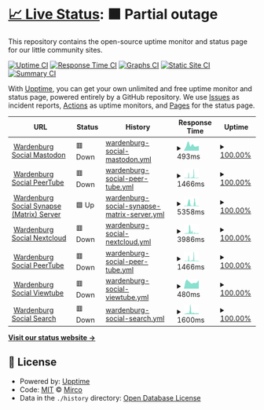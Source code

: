 # [📈 Live Status](https://demo.upptime.js.org): <!--live status--> **🟧 Partial outage**

This repository contains the open-source uptime monitor and status page for our little community sites.

[![Uptime CI](https://github.com/m1rc0/starfleetuptime/workflows/Uptime%20CI/badge.svg)](https://github.com/m1rc0/starfleetuptime/actions?query=workflow%3A%22Uptime+CI%22)
[![Response Time CI](https://github.com/m1rc0/starfleetuptime/workflows/Response%20Time%20CI/badge.svg)](https://github.com/m1rc0/starfleetuptime/actions?query=workflow%3A%22Response+Time+CI%22)
[![Graphs CI](https://github.com/m1rc0/starfleetuptime/workflows/Graphs%20CI/badge.svg)](https://github.com/m1rc0/starfleetuptime/actions?query=workflow%3A%22Graphs+CI%22)
[![Static Site CI](https://github.com/m1rc0/starfleetuptime/workflows/Static%20Site%20CI/badge.svg)](https://github.com/m1rc0/starfleetuptime/actions?query=workflow%3A%22Static+Site+CI%22)
[![Summary CI](https://github.com/m1rc0/starfleetuptime/workflows/Summary%20CI/badge.svg)](https://github.com/m1rc0/starfleetuptime/actions?query=workflow%3A%22Summary+CI%22)

With [Upptime](https://upptime.js.org), you can get your own unlimited and free uptime monitor and status page, powered entirely by a GitHub repository. We use [Issues](https://github.com/m1rc0/starfleetuptime/issues) as incident reports, [Actions](https://github.com/m1rc0/starfleetuptime/actions) as uptime monitors, and [Pages](https://demo.upptime.js.org) for the status page.

<!--start: status pages-->
<!-- This summary is generated by Upptime (https://github.com/upptime/upptime) -->
<!-- Do not edit this manually, your changes will be overwritten -->
<!-- prettier-ignore -->
| URL | Status | History | Response Time | Uptime |
| --- | ------ | ------- | ------------- | ------ |
| <img alt="" src="https://icons.duckduckgo.com/ip3/masto.wardenburg.social.ico" height="13"> [Wardenburg Social Mastodon](https://masto.wardenburg.social) | 🟥 Down | [wardenburg-social-mastodon.yml](https://github.com/m1rc0/starfleetuptime/commits/HEAD/history/wardenburg-social-mastodon.yml) | <details><summary><img alt="Response time graph" src="./graphs/wardenburg-social-mastodon/response-time-week.png" height="20"> 493ms</summary><br><a href="https://uptime.wardenburg.social/history/wardenburg-social-mastodon"><img alt="Response time 857" src="https://img.shields.io/endpoint?url=https%3A%2F%2Fraw.githubusercontent.com%2Fm1rc0%2Fstarfleetuptime%2FHEAD%2Fapi%2Fwardenburg-social-mastodon%2Fresponse-time.json"></a><br><a href="https://uptime.wardenburg.social/history/wardenburg-social-mastodon"><img alt="24-hour response time 429" src="https://img.shields.io/endpoint?url=https%3A%2F%2Fraw.githubusercontent.com%2Fm1rc0%2Fstarfleetuptime%2FHEAD%2Fapi%2Fwardenburg-social-mastodon%2Fresponse-time-day.json"></a><br><a href="https://uptime.wardenburg.social/history/wardenburg-social-mastodon"><img alt="7-day response time 493" src="https://img.shields.io/endpoint?url=https%3A%2F%2Fraw.githubusercontent.com%2Fm1rc0%2Fstarfleetuptime%2FHEAD%2Fapi%2Fwardenburg-social-mastodon%2Fresponse-time-week.json"></a><br><a href="https://uptime.wardenburg.social/history/wardenburg-social-mastodon"><img alt="30-day response time 818" src="https://img.shields.io/endpoint?url=https%3A%2F%2Fraw.githubusercontent.com%2Fm1rc0%2Fstarfleetuptime%2FHEAD%2Fapi%2Fwardenburg-social-mastodon%2Fresponse-time-month.json"></a><br><a href="https://uptime.wardenburg.social/history/wardenburg-social-mastodon"><img alt="1-year response time 824" src="https://img.shields.io/endpoint?url=https%3A%2F%2Fraw.githubusercontent.com%2Fm1rc0%2Fstarfleetuptime%2FHEAD%2Fapi%2Fwardenburg-social-mastodon%2Fresponse-time-year.json"></a></details> | <details><summary><a href="https://uptime.wardenburg.social/history/wardenburg-social-mastodon">100.00%</a></summary><a href="https://uptime.wardenburg.social/history/wardenburg-social-mastodon"><img alt="All-time uptime 100.00%" src="https://img.shields.io/endpoint?url=https%3A%2F%2Fraw.githubusercontent.com%2Fm1rc0%2Fstarfleetuptime%2FHEAD%2Fapi%2Fwardenburg-social-mastodon%2Fuptime.json"></a><br><a href="https://uptime.wardenburg.social/history/wardenburg-social-mastodon"><img alt="24-hour uptime 100.00%" src="https://img.shields.io/endpoint?url=https%3A%2F%2Fraw.githubusercontent.com%2Fm1rc0%2Fstarfleetuptime%2FHEAD%2Fapi%2Fwardenburg-social-mastodon%2Fuptime-day.json"></a><br><a href="https://uptime.wardenburg.social/history/wardenburg-social-mastodon"><img alt="7-day uptime 100.00%" src="https://img.shields.io/endpoint?url=https%3A%2F%2Fraw.githubusercontent.com%2Fm1rc0%2Fstarfleetuptime%2FHEAD%2Fapi%2Fwardenburg-social-mastodon%2Fuptime-week.json"></a><br><a href="https://uptime.wardenburg.social/history/wardenburg-social-mastodon"><img alt="30-day uptime 100.00%" src="https://img.shields.io/endpoint?url=https%3A%2F%2Fraw.githubusercontent.com%2Fm1rc0%2Fstarfleetuptime%2FHEAD%2Fapi%2Fwardenburg-social-mastodon%2Fuptime-month.json"></a><br><a href="https://uptime.wardenburg.social/history/wardenburg-social-mastodon"><img alt="1-year uptime 100.00%" src="https://img.shields.io/endpoint?url=https%3A%2F%2Fraw.githubusercontent.com%2Fm1rc0%2Fstarfleetuptime%2FHEAD%2Fapi%2Fwardenburg-social-mastodon%2Fuptime-year.json"></a></details>
| <img alt="" src="https://icons.duckduckgo.com/ip3/tube.wardenburg.social.ico" height="13"> [Wardenburg Social PeerTube](https://tube.wardenburg.social) | 🟥 Down | [wardenburg-social-peer-tube.yml](https://github.com/m1rc0/starfleetuptime/commits/HEAD/history/wardenburg-social-peer-tube.yml) | <details><summary><img alt="Response time graph" src="./graphs/wardenburg-social-peer-tube/response-time-week.png" height="20"> 1466ms</summary><br><a href="https://uptime.wardenburg.social/history/wardenburg-social-peer-tube"><img alt="Response time 987" src="https://img.shields.io/endpoint?url=https%3A%2F%2Fraw.githubusercontent.com%2Fm1rc0%2Fstarfleetuptime%2FHEAD%2Fapi%2Fwardenburg-social-peer-tube%2Fresponse-time.json"></a><br><a href="https://uptime.wardenburg.social/history/wardenburg-social-peer-tube"><img alt="24-hour response time 339" src="https://img.shields.io/endpoint?url=https%3A%2F%2Fraw.githubusercontent.com%2Fm1rc0%2Fstarfleetuptime%2FHEAD%2Fapi%2Fwardenburg-social-peer-tube%2Fresponse-time-day.json"></a><br><a href="https://uptime.wardenburg.social/history/wardenburg-social-peer-tube"><img alt="7-day response time 1466" src="https://img.shields.io/endpoint?url=https%3A%2F%2Fraw.githubusercontent.com%2Fm1rc0%2Fstarfleetuptime%2FHEAD%2Fapi%2Fwardenburg-social-peer-tube%2Fresponse-time-week.json"></a><br><a href="https://uptime.wardenburg.social/history/wardenburg-social-peer-tube"><img alt="30-day response time 751" src="https://img.shields.io/endpoint?url=https%3A%2F%2Fraw.githubusercontent.com%2Fm1rc0%2Fstarfleetuptime%2FHEAD%2Fapi%2Fwardenburg-social-peer-tube%2Fresponse-time-month.json"></a><br><a href="https://uptime.wardenburg.social/history/wardenburg-social-peer-tube"><img alt="1-year response time 979" src="https://img.shields.io/endpoint?url=https%3A%2F%2Fraw.githubusercontent.com%2Fm1rc0%2Fstarfleetuptime%2FHEAD%2Fapi%2Fwardenburg-social-peer-tube%2Fresponse-time-year.json"></a></details> | <details><summary><a href="https://uptime.wardenburg.social/history/wardenburg-social-peer-tube">100.00%</a></summary><a href="https://uptime.wardenburg.social/history/wardenburg-social-peer-tube"><img alt="All-time uptime 100.00%" src="https://img.shields.io/endpoint?url=https%3A%2F%2Fraw.githubusercontent.com%2Fm1rc0%2Fstarfleetuptime%2FHEAD%2Fapi%2Fwardenburg-social-peer-tube%2Fuptime.json"></a><br><a href="https://uptime.wardenburg.social/history/wardenburg-social-peer-tube"><img alt="24-hour uptime 100.00%" src="https://img.shields.io/endpoint?url=https%3A%2F%2Fraw.githubusercontent.com%2Fm1rc0%2Fstarfleetuptime%2FHEAD%2Fapi%2Fwardenburg-social-peer-tube%2Fuptime-day.json"></a><br><a href="https://uptime.wardenburg.social/history/wardenburg-social-peer-tube"><img alt="7-day uptime 100.00%" src="https://img.shields.io/endpoint?url=https%3A%2F%2Fraw.githubusercontent.com%2Fm1rc0%2Fstarfleetuptime%2FHEAD%2Fapi%2Fwardenburg-social-peer-tube%2Fuptime-week.json"></a><br><a href="https://uptime.wardenburg.social/history/wardenburg-social-peer-tube"><img alt="30-day uptime 100.00%" src="https://img.shields.io/endpoint?url=https%3A%2F%2Fraw.githubusercontent.com%2Fm1rc0%2Fstarfleetuptime%2FHEAD%2Fapi%2Fwardenburg-social-peer-tube%2Fuptime-month.json"></a><br><a href="https://uptime.wardenburg.social/history/wardenburg-social-peer-tube"><img alt="1-year uptime 100.00%" src="https://img.shields.io/endpoint?url=https%3A%2F%2Fraw.githubusercontent.com%2Fm1rc0%2Fstarfleetuptime%2FHEAD%2Fapi%2Fwardenburg-social-peer-tube%2Fuptime-year.json"></a></details>
| <img alt="" src="https://matrix.org/assets/favicon.ico" height="13"> [Wardenburg Social Synapse (Matrix) Server](https://matrix.ocrim.de) | 🟩 Up | [wardenburg-social-synapse-matrix-server.yml](https://github.com/m1rc0/starfleetuptime/commits/HEAD/history/wardenburg-social-synapse-matrix-server.yml) | <details><summary><img alt="Response time graph" src="./graphs/wardenburg-social-synapse-matrix-server/response-time-week.png" height="20"> 5358ms</summary><br><a href="https://uptime.wardenburg.social/history/wardenburg-social-synapse-matrix-server"><img alt="Response time 2136" src="https://img.shields.io/endpoint?url=https%3A%2F%2Fraw.githubusercontent.com%2Fm1rc0%2Fstarfleetuptime%2FHEAD%2Fapi%2Fwardenburg-social-synapse-matrix-server%2Fresponse-time.json"></a><br><a href="https://uptime.wardenburg.social/history/wardenburg-social-synapse-matrix-server"><img alt="24-hour response time 10724" src="https://img.shields.io/endpoint?url=https%3A%2F%2Fraw.githubusercontent.com%2Fm1rc0%2Fstarfleetuptime%2FHEAD%2Fapi%2Fwardenburg-social-synapse-matrix-server%2Fresponse-time-day.json"></a><br><a href="https://uptime.wardenburg.social/history/wardenburg-social-synapse-matrix-server"><img alt="7-day response time 5358" src="https://img.shields.io/endpoint?url=https%3A%2F%2Fraw.githubusercontent.com%2Fm1rc0%2Fstarfleetuptime%2FHEAD%2Fapi%2Fwardenburg-social-synapse-matrix-server%2Fresponse-time-week.json"></a><br><a href="https://uptime.wardenburg.social/history/wardenburg-social-synapse-matrix-server"><img alt="30-day response time 2322" src="https://img.shields.io/endpoint?url=https%3A%2F%2Fraw.githubusercontent.com%2Fm1rc0%2Fstarfleetuptime%2FHEAD%2Fapi%2Fwardenburg-social-synapse-matrix-server%2Fresponse-time-month.json"></a><br><a href="https://uptime.wardenburg.social/history/wardenburg-social-synapse-matrix-server"><img alt="1-year response time 2159" src="https://img.shields.io/endpoint?url=https%3A%2F%2Fraw.githubusercontent.com%2Fm1rc0%2Fstarfleetuptime%2FHEAD%2Fapi%2Fwardenburg-social-synapse-matrix-server%2Fresponse-time-year.json"></a></details> | <details><summary><a href="https://uptime.wardenburg.social/history/wardenburg-social-synapse-matrix-server">100.00%</a></summary><a href="https://uptime.wardenburg.social/history/wardenburg-social-synapse-matrix-server"><img alt="All-time uptime 100.00%" src="https://img.shields.io/endpoint?url=https%3A%2F%2Fraw.githubusercontent.com%2Fm1rc0%2Fstarfleetuptime%2FHEAD%2Fapi%2Fwardenburg-social-synapse-matrix-server%2Fuptime.json"></a><br><a href="https://uptime.wardenburg.social/history/wardenburg-social-synapse-matrix-server"><img alt="24-hour uptime 100.00%" src="https://img.shields.io/endpoint?url=https%3A%2F%2Fraw.githubusercontent.com%2Fm1rc0%2Fstarfleetuptime%2FHEAD%2Fapi%2Fwardenburg-social-synapse-matrix-server%2Fuptime-day.json"></a><br><a href="https://uptime.wardenburg.social/history/wardenburg-social-synapse-matrix-server"><img alt="7-day uptime 100.00%" src="https://img.shields.io/endpoint?url=https%3A%2F%2Fraw.githubusercontent.com%2Fm1rc0%2Fstarfleetuptime%2FHEAD%2Fapi%2Fwardenburg-social-synapse-matrix-server%2Fuptime-week.json"></a><br><a href="https://uptime.wardenburg.social/history/wardenburg-social-synapse-matrix-server"><img alt="30-day uptime 100.00%" src="https://img.shields.io/endpoint?url=https%3A%2F%2Fraw.githubusercontent.com%2Fm1rc0%2Fstarfleetuptime%2FHEAD%2Fapi%2Fwardenburg-social-synapse-matrix-server%2Fuptime-month.json"></a><br><a href="https://uptime.wardenburg.social/history/wardenburg-social-synapse-matrix-server"><img alt="1-year uptime 100.00%" src="https://img.shields.io/endpoint?url=https%3A%2F%2Fraw.githubusercontent.com%2Fm1rc0%2Fstarfleetuptime%2FHEAD%2Fapi%2Fwardenburg-social-synapse-matrix-server%2Fuptime-year.json"></a></details>
| <img alt="" src="https://icons.duckduckgo.com/ip3/cloud.wardenburg.social.ico" height="13"> [Wardenburg Social Nextcloud](https://cloud.wardenburg.social) | 🟥 Down | [wardenburg-social-nextcloud.yml](https://github.com/m1rc0/starfleetuptime/commits/HEAD/history/wardenburg-social-nextcloud.yml) | <details><summary><img alt="Response time graph" src="./graphs/wardenburg-social-nextcloud/response-time-week.png" height="20"> 3986ms</summary><br><a href="https://uptime.wardenburg.social/history/wardenburg-social-nextcloud"><img alt="Response time 2360" src="https://img.shields.io/endpoint?url=https%3A%2F%2Fraw.githubusercontent.com%2Fm1rc0%2Fstarfleetuptime%2FHEAD%2Fapi%2Fwardenburg-social-nextcloud%2Fresponse-time.json"></a><br><a href="https://uptime.wardenburg.social/history/wardenburg-social-nextcloud"><img alt="24-hour response time 1195" src="https://img.shields.io/endpoint?url=https%3A%2F%2Fraw.githubusercontent.com%2Fm1rc0%2Fstarfleetuptime%2FHEAD%2Fapi%2Fwardenburg-social-nextcloud%2Fresponse-time-day.json"></a><br><a href="https://uptime.wardenburg.social/history/wardenburg-social-nextcloud"><img alt="7-day response time 3986" src="https://img.shields.io/endpoint?url=https%3A%2F%2Fraw.githubusercontent.com%2Fm1rc0%2Fstarfleetuptime%2FHEAD%2Fapi%2Fwardenburg-social-nextcloud%2Fresponse-time-week.json"></a><br><a href="https://uptime.wardenburg.social/history/wardenburg-social-nextcloud"><img alt="30-day response time 2602" src="https://img.shields.io/endpoint?url=https%3A%2F%2Fraw.githubusercontent.com%2Fm1rc0%2Fstarfleetuptime%2FHEAD%2Fapi%2Fwardenburg-social-nextcloud%2Fresponse-time-month.json"></a><br><a href="https://uptime.wardenburg.social/history/wardenburg-social-nextcloud"><img alt="1-year response time 2339" src="https://img.shields.io/endpoint?url=https%3A%2F%2Fraw.githubusercontent.com%2Fm1rc0%2Fstarfleetuptime%2FHEAD%2Fapi%2Fwardenburg-social-nextcloud%2Fresponse-time-year.json"></a></details> | <details><summary><a href="https://uptime.wardenburg.social/history/wardenburg-social-nextcloud">100.00%</a></summary><a href="https://uptime.wardenburg.social/history/wardenburg-social-nextcloud"><img alt="All-time uptime 100.00%" src="https://img.shields.io/endpoint?url=https%3A%2F%2Fraw.githubusercontent.com%2Fm1rc0%2Fstarfleetuptime%2FHEAD%2Fapi%2Fwardenburg-social-nextcloud%2Fuptime.json"></a><br><a href="https://uptime.wardenburg.social/history/wardenburg-social-nextcloud"><img alt="24-hour uptime 100.00%" src="https://img.shields.io/endpoint?url=https%3A%2F%2Fraw.githubusercontent.com%2Fm1rc0%2Fstarfleetuptime%2FHEAD%2Fapi%2Fwardenburg-social-nextcloud%2Fuptime-day.json"></a><br><a href="https://uptime.wardenburg.social/history/wardenburg-social-nextcloud"><img alt="7-day uptime 100.00%" src="https://img.shields.io/endpoint?url=https%3A%2F%2Fraw.githubusercontent.com%2Fm1rc0%2Fstarfleetuptime%2FHEAD%2Fapi%2Fwardenburg-social-nextcloud%2Fuptime-week.json"></a><br><a href="https://uptime.wardenburg.social/history/wardenburg-social-nextcloud"><img alt="30-day uptime 100.00%" src="https://img.shields.io/endpoint?url=https%3A%2F%2Fraw.githubusercontent.com%2Fm1rc0%2Fstarfleetuptime%2FHEAD%2Fapi%2Fwardenburg-social-nextcloud%2Fuptime-month.json"></a><br><a href="https://uptime.wardenburg.social/history/wardenburg-social-nextcloud"><img alt="1-year uptime 100.00%" src="https://img.shields.io/endpoint?url=https%3A%2F%2Fraw.githubusercontent.com%2Fm1rc0%2Fstarfleetuptime%2FHEAD%2Fapi%2Fwardenburg-social-nextcloud%2Fuptime-year.json"></a></details>
| <img alt="" src="https://joinpeertube.org/img/icons/favicon.png" height="13"> [Wardenburg Social PeerTube](https://tube.wardenburg.social) | 🟥 Down | [wardenburg-social-peer-tube.yml](https://github.com/m1rc0/starfleetuptime/commits/HEAD/history/wardenburg-social-peer-tube.yml) | <details><summary><img alt="Response time graph" src="./graphs/wardenburg-social-peer-tube/response-time-week.png" height="20"> 1466ms</summary><br><a href="https://uptime.wardenburg.social/history/wardenburg-social-peer-tube"><img alt="Response time 987" src="https://img.shields.io/endpoint?url=https%3A%2F%2Fraw.githubusercontent.com%2Fm1rc0%2Fstarfleetuptime%2FHEAD%2Fapi%2Fwardenburg-social-peer-tube%2Fresponse-time.json"></a><br><a href="https://uptime.wardenburg.social/history/wardenburg-social-peer-tube"><img alt="24-hour response time 339" src="https://img.shields.io/endpoint?url=https%3A%2F%2Fraw.githubusercontent.com%2Fm1rc0%2Fstarfleetuptime%2FHEAD%2Fapi%2Fwardenburg-social-peer-tube%2Fresponse-time-day.json"></a><br><a href="https://uptime.wardenburg.social/history/wardenburg-social-peer-tube"><img alt="7-day response time 1466" src="https://img.shields.io/endpoint?url=https%3A%2F%2Fraw.githubusercontent.com%2Fm1rc0%2Fstarfleetuptime%2FHEAD%2Fapi%2Fwardenburg-social-peer-tube%2Fresponse-time-week.json"></a><br><a href="https://uptime.wardenburg.social/history/wardenburg-social-peer-tube"><img alt="30-day response time 751" src="https://img.shields.io/endpoint?url=https%3A%2F%2Fraw.githubusercontent.com%2Fm1rc0%2Fstarfleetuptime%2FHEAD%2Fapi%2Fwardenburg-social-peer-tube%2Fresponse-time-month.json"></a><br><a href="https://uptime.wardenburg.social/history/wardenburg-social-peer-tube"><img alt="1-year response time 979" src="https://img.shields.io/endpoint?url=https%3A%2F%2Fraw.githubusercontent.com%2Fm1rc0%2Fstarfleetuptime%2FHEAD%2Fapi%2Fwardenburg-social-peer-tube%2Fresponse-time-year.json"></a></details> | <details><summary><a href="https://uptime.wardenburg.social/history/wardenburg-social-peer-tube">100.00%</a></summary><a href="https://uptime.wardenburg.social/history/wardenburg-social-peer-tube"><img alt="All-time uptime 100.00%" src="https://img.shields.io/endpoint?url=https%3A%2F%2Fraw.githubusercontent.com%2Fm1rc0%2Fstarfleetuptime%2FHEAD%2Fapi%2Fwardenburg-social-peer-tube%2Fuptime.json"></a><br><a href="https://uptime.wardenburg.social/history/wardenburg-social-peer-tube"><img alt="24-hour uptime 100.00%" src="https://img.shields.io/endpoint?url=https%3A%2F%2Fraw.githubusercontent.com%2Fm1rc0%2Fstarfleetuptime%2FHEAD%2Fapi%2Fwardenburg-social-peer-tube%2Fuptime-day.json"></a><br><a href="https://uptime.wardenburg.social/history/wardenburg-social-peer-tube"><img alt="7-day uptime 100.00%" src="https://img.shields.io/endpoint?url=https%3A%2F%2Fraw.githubusercontent.com%2Fm1rc0%2Fstarfleetuptime%2FHEAD%2Fapi%2Fwardenburg-social-peer-tube%2Fuptime-week.json"></a><br><a href="https://uptime.wardenburg.social/history/wardenburg-social-peer-tube"><img alt="30-day uptime 100.00%" src="https://img.shields.io/endpoint?url=https%3A%2F%2Fraw.githubusercontent.com%2Fm1rc0%2Fstarfleetuptime%2FHEAD%2Fapi%2Fwardenburg-social-peer-tube%2Fuptime-month.json"></a><br><a href="https://uptime.wardenburg.social/history/wardenburg-social-peer-tube"><img alt="1-year uptime 100.00%" src="https://img.shields.io/endpoint?url=https%3A%2F%2Fraw.githubusercontent.com%2Fm1rc0%2Fstarfleetuptime%2FHEAD%2Fapi%2Fwardenburg-social-peer-tube%2Fuptime-year.json"></a></details>
| <img alt="" src="https://icons.duckduckgo.com/ip3/watch.wardenburg.social.ico" height="13"> [Wardenburg Social Viewtube](https://watch.wardenburg.social/) | 🟥 Down | [wardenburg-social-viewtube.yml](https://github.com/m1rc0/starfleetuptime/commits/HEAD/history/wardenburg-social-viewtube.yml) | <details><summary><img alt="Response time graph" src="./graphs/wardenburg-social-viewtube/response-time-week.png" height="20"> 480ms</summary><br><a href="https://uptime.wardenburg.social/history/wardenburg-social-viewtube"><img alt="Response time 556" src="https://img.shields.io/endpoint?url=https%3A%2F%2Fraw.githubusercontent.com%2Fm1rc0%2Fstarfleetuptime%2FHEAD%2Fapi%2Fwardenburg-social-viewtube%2Fresponse-time.json"></a><br><a href="https://uptime.wardenburg.social/history/wardenburg-social-viewtube"><img alt="24-hour response time 595" src="https://img.shields.io/endpoint?url=https%3A%2F%2Fraw.githubusercontent.com%2Fm1rc0%2Fstarfleetuptime%2FHEAD%2Fapi%2Fwardenburg-social-viewtube%2Fresponse-time-day.json"></a><br><a href="https://uptime.wardenburg.social/history/wardenburg-social-viewtube"><img alt="7-day response time 480" src="https://img.shields.io/endpoint?url=https%3A%2F%2Fraw.githubusercontent.com%2Fm1rc0%2Fstarfleetuptime%2FHEAD%2Fapi%2Fwardenburg-social-viewtube%2Fresponse-time-week.json"></a><br><a href="https://uptime.wardenburg.social/history/wardenburg-social-viewtube"><img alt="30-day response time 538" src="https://img.shields.io/endpoint?url=https%3A%2F%2Fraw.githubusercontent.com%2Fm1rc0%2Fstarfleetuptime%2FHEAD%2Fapi%2Fwardenburg-social-viewtube%2Fresponse-time-month.json"></a><br><a href="https://uptime.wardenburg.social/history/wardenburg-social-viewtube"><img alt="1-year response time 556" src="https://img.shields.io/endpoint?url=https%3A%2F%2Fraw.githubusercontent.com%2Fm1rc0%2Fstarfleetuptime%2FHEAD%2Fapi%2Fwardenburg-social-viewtube%2Fresponse-time-year.json"></a></details> | <details><summary><a href="https://uptime.wardenburg.social/history/wardenburg-social-viewtube">100.00%</a></summary><a href="https://uptime.wardenburg.social/history/wardenburg-social-viewtube"><img alt="All-time uptime 100.00%" src="https://img.shields.io/endpoint?url=https%3A%2F%2Fraw.githubusercontent.com%2Fm1rc0%2Fstarfleetuptime%2FHEAD%2Fapi%2Fwardenburg-social-viewtube%2Fuptime.json"></a><br><a href="https://uptime.wardenburg.social/history/wardenburg-social-viewtube"><img alt="24-hour uptime 100.00%" src="https://img.shields.io/endpoint?url=https%3A%2F%2Fraw.githubusercontent.com%2Fm1rc0%2Fstarfleetuptime%2FHEAD%2Fapi%2Fwardenburg-social-viewtube%2Fuptime-day.json"></a><br><a href="https://uptime.wardenburg.social/history/wardenburg-social-viewtube"><img alt="7-day uptime 100.00%" src="https://img.shields.io/endpoint?url=https%3A%2F%2Fraw.githubusercontent.com%2Fm1rc0%2Fstarfleetuptime%2FHEAD%2Fapi%2Fwardenburg-social-viewtube%2Fuptime-week.json"></a><br><a href="https://uptime.wardenburg.social/history/wardenburg-social-viewtube"><img alt="30-day uptime 100.00%" src="https://img.shields.io/endpoint?url=https%3A%2F%2Fraw.githubusercontent.com%2Fm1rc0%2Fstarfleetuptime%2FHEAD%2Fapi%2Fwardenburg-social-viewtube%2Fuptime-month.json"></a><br><a href="https://uptime.wardenburg.social/history/wardenburg-social-viewtube"><img alt="1-year uptime 100.00%" src="https://img.shields.io/endpoint?url=https%3A%2F%2Fraw.githubusercontent.com%2Fm1rc0%2Fstarfleetuptime%2FHEAD%2Fapi%2Fwardenburg-social-viewtube%2Fuptime-year.json"></a></details>
| <img alt="" src="https://icons.duckduckgo.com/ip3/search.wardenburg.social.ico" height="13"> [Wardenburg Social Search](https://search.wardenburg.social/) | 🟥 Down | [wardenburg-social-search.yml](https://github.com/m1rc0/starfleetuptime/commits/HEAD/history/wardenburg-social-search.yml) | <details><summary><img alt="Response time graph" src="./graphs/wardenburg-social-search/response-time-week.png" height="20"> 1600ms</summary><br><a href="https://uptime.wardenburg.social/history/wardenburg-social-search"><img alt="Response time 971" src="https://img.shields.io/endpoint?url=https%3A%2F%2Fraw.githubusercontent.com%2Fm1rc0%2Fstarfleetuptime%2FHEAD%2Fapi%2Fwardenburg-social-search%2Fresponse-time.json"></a><br><a href="https://uptime.wardenburg.social/history/wardenburg-social-search"><img alt="24-hour response time 4847" src="https://img.shields.io/endpoint?url=https%3A%2F%2Fraw.githubusercontent.com%2Fm1rc0%2Fstarfleetuptime%2FHEAD%2Fapi%2Fwardenburg-social-search%2Fresponse-time-day.json"></a><br><a href="https://uptime.wardenburg.social/history/wardenburg-social-search"><img alt="7-day response time 1600" src="https://img.shields.io/endpoint?url=https%3A%2F%2Fraw.githubusercontent.com%2Fm1rc0%2Fstarfleetuptime%2FHEAD%2Fapi%2Fwardenburg-social-search%2Fresponse-time-week.json"></a><br><a href="https://uptime.wardenburg.social/history/wardenburg-social-search"><img alt="30-day response time 983" src="https://img.shields.io/endpoint?url=https%3A%2F%2Fraw.githubusercontent.com%2Fm1rc0%2Fstarfleetuptime%2FHEAD%2Fapi%2Fwardenburg-social-search%2Fresponse-time-month.json"></a><br><a href="https://uptime.wardenburg.social/history/wardenburg-social-search"><img alt="1-year response time 971" src="https://img.shields.io/endpoint?url=https%3A%2F%2Fraw.githubusercontent.com%2Fm1rc0%2Fstarfleetuptime%2FHEAD%2Fapi%2Fwardenburg-social-search%2Fresponse-time-year.json"></a></details> | <details><summary><a href="https://uptime.wardenburg.social/history/wardenburg-social-search">100.00%</a></summary><a href="https://uptime.wardenburg.social/history/wardenburg-social-search"><img alt="All-time uptime 100.00%" src="https://img.shields.io/endpoint?url=https%3A%2F%2Fraw.githubusercontent.com%2Fm1rc0%2Fstarfleetuptime%2FHEAD%2Fapi%2Fwardenburg-social-search%2Fuptime.json"></a><br><a href="https://uptime.wardenburg.social/history/wardenburg-social-search"><img alt="24-hour uptime 100.00%" src="https://img.shields.io/endpoint?url=https%3A%2F%2Fraw.githubusercontent.com%2Fm1rc0%2Fstarfleetuptime%2FHEAD%2Fapi%2Fwardenburg-social-search%2Fuptime-day.json"></a><br><a href="https://uptime.wardenburg.social/history/wardenburg-social-search"><img alt="7-day uptime 100.00%" src="https://img.shields.io/endpoint?url=https%3A%2F%2Fraw.githubusercontent.com%2Fm1rc0%2Fstarfleetuptime%2FHEAD%2Fapi%2Fwardenburg-social-search%2Fuptime-week.json"></a><br><a href="https://uptime.wardenburg.social/history/wardenburg-social-search"><img alt="30-day uptime 100.00%" src="https://img.shields.io/endpoint?url=https%3A%2F%2Fraw.githubusercontent.com%2Fm1rc0%2Fstarfleetuptime%2FHEAD%2Fapi%2Fwardenburg-social-search%2Fuptime-month.json"></a><br><a href="https://uptime.wardenburg.social/history/wardenburg-social-search"><img alt="1-year uptime 100.00%" src="https://img.shields.io/endpoint?url=https%3A%2F%2Fraw.githubusercontent.com%2Fm1rc0%2Fstarfleetuptime%2FHEAD%2Fapi%2Fwardenburg-social-search%2Fuptime-year.json"></a></details>

<!--end: status pages-->

[**Visit our status website →**](https://demo.upptime.js.org)

## 📄 License

- Powered by: [Upptime](https://github.com/upptime/upptime)
- Code: [MIT](./LICENSE) © [Mirco](https://demo.upptime.js.org)
- Data in the `./history` directory: [Open Database License](https://opendatacommons.org/licenses/odbl/1-0/)
